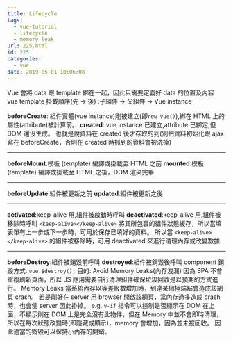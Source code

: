 ```yaml
---
title: Lifecycle
tags:
  - vue-tutorial
  - lifecycle
  - memory leak
url: 225.html
id: 225
categories:
  - vue
date: 2019-05-01 10:06:08
---
```


Vue 會將 data 跟 template 綁在一起，因此只需要定義好 data 的位置及內容 vue template 掛載順序(先 → 後) :子組件 → 父組件 → Vue instance

**beforeCreate**: 組件實體(vue instance)剛被建立(即`new Vue()`),綁在 HTML 上的屬性(attribute)被計算前。
**created**: vue instance 已建立,attribute 已綁定,但 DOM 還沒生成。 也就是說資料在 created 後才存取的到(別把資料初始化跟 ajax 寫在 beforeCreate，否則在 created 時抓到的資料會被洗掉)

---

**beforeMount**:模板 (template) 編譯或掛載至 HTML 之前
**mounted**:模板 (template) 編譯或掛載至 HTML 之後，DOM 渲染完畢

---

**beforeUpdate**:組件被更新之前
**updated**:組件被更新之後

---

**activated**:keep-alive 用,組件被啟動時呼叫
**deactivated**:keep-alive 用,組件被移除時呼叫 `<keep-alive></keep-alive>` 將其所包裹的組件狀態緩存，所以當填表單有上一步或下一步時，可用於保存已填好的資料。 所以當 `<keep-alive></keep-alive>` 的組件被移除時，可用 deactivated 來進行清理內存或改變數據

---

**beforeDestroy**:組件被銷毀前呼叫
**destroyed**:組件被銷毀後呼叫 component 銷毀方式: `vue.$destroy();`
目的: Avoid Memory Leaks(內存洩漏) 因為 SPA 不會重複刷新頁面，所以 JS 應用需要自行清理組件確保垃圾回收是以預期的方式進行。
Memory Leaks 當系統內存以等差級數增加時，到達某個極端點會造成該網頁 crash。 若是剛好在 server 用 browser 開啟該網頁，當內存過多造成 crash 時，也會使 server 因此掛掉。
e.g. `v-if` 指令可以控制是否顯示在 DOM 在上面，不顯示則在 DOM 上是完全沒有此物件，但在 Memory 中並不會即時清理，所以在每次狀態改變時(即隱藏或顯示)，memory 會增加，因為並未被回收。 因此適當的銷毀可以保持小內存的開銷。
